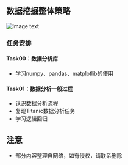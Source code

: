 ## 数据挖掘整体策略

![Image text](https://github.com/realYurkOfGitHub/HighPerformanceComputingNotes/blob/main/高性能计算/培养阶段性计划/dataMining.png)

### 任务安排
#### Task00：数据分析库
- 学习numpy、pandas、matplotlib的使用

#### Task01：数据分析一般过程
- 认识数据分析流程
- 复现Titanic数据分析任务
- 学习逻辑回归


## 注意
- 部分内容整理自网络，如有侵权，请联系删除
